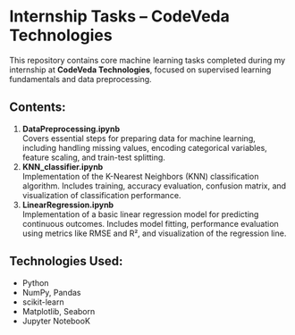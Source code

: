 # Internship Tasks – CodeVeda Technologies
This repository contains core machine learning tasks completed during my internship at **CodeVeda Technologies**, focused on supervised learning fundamentals and data preprocessing.
## Contents:
1. **DataPreprocessing.ipynb**  
   Covers essential steps for preparing data for machine learning, including handling missing values, encoding categorical variables, feature scaling, and train-test splitting.
2. **KNN_classifier.ipynb**  
   Implementation of the K-Nearest Neighbors (KNN) classification algorithm. Includes training, accuracy evaluation, confusion matrix, and visualization of classification performance.
3. **LinearRegression.ipynb**  
   Implementation of a basic linear regression model for predicting continuous outcomes. Includes model fitting, performance evaluation using metrics like RMSE and R², and visualization of the regression line.
## Technologies Used:
- Python
- NumPy, Pandas
- scikit-learn
- Matplotlib, Seaborn
- Jupyter NotebooK
